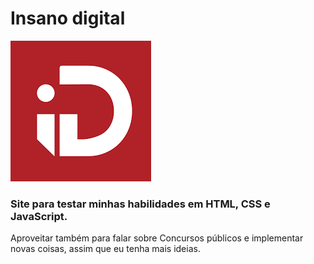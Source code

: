 # Insano digital

 ![Logo do insano](img%20Insano%20digital.png)

### Site para testar minhas habilidades em HTML, CSS e JavaScript.

<p>Aproveitar também para falar sobre Concursos públicos e implementar novas coisas, assim que eu tenha mais ideias. </p>
